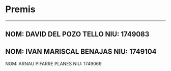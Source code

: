 # Premis
-------------------
NOM: DAVID DEL POZO TELLO
NIU: 1749083
---------------------
NOM: IVAN MARISCAL BENAJAS
NIU: 1749104
---------------------
NOM: ARNAU PIFARRE PLANES
NIU: 1749069
